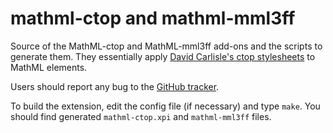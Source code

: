 # mathml-ctop and mathml-mml3ff

Source of the MathML-ctop and MathML-mml3ff add-ons and the scripts to generate
them. They essentially apply [David Carlisle's ctop stylesheets](http://web-xslt.googlecode.com/svn/trunk/ctop/) to MathML elements.

Users should report any bug to the
[GitHub tracker](https://github.com/fred-wang/Mathzilla/issues).

To build the extension, edit the config file
(if necessary) and type `make`. You should find generated `mathml-ctop.xpi` and
`mathml-mml3ff` files.
